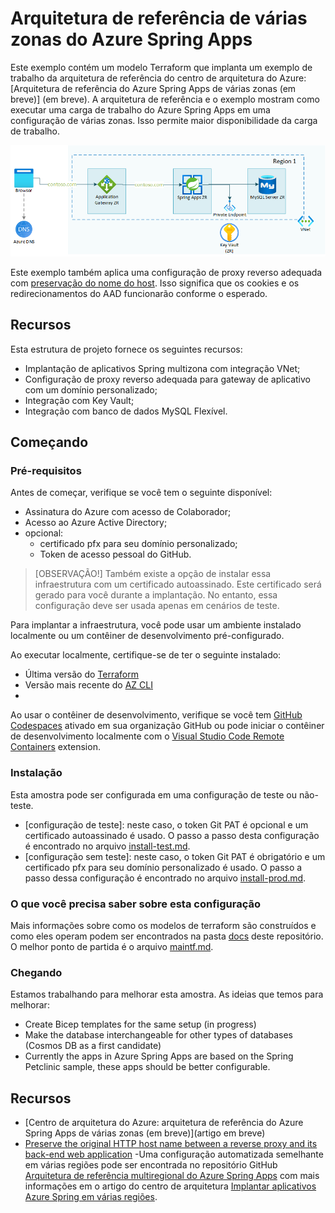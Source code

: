 # Arquitetura de referência de várias zonas do Azure Spring Apps

Este exemplo contém um modelo Terraform que implanta um exemplo de trabalho da arquitetura de referência do centro de arquitetura do Azure: [Arquitetura de referência do Azure Spring Apps de várias zonas (em breve)] (em breve). A arquitetura de referência e o exemplo mostram como executar uma carga de trabalho do Azure Spring Apps em uma configuração de várias zonas. Isso permite maior disponibilidade da carga de trabalho.

![Multi zone Spring Apps architecture diagram](./images/multi-zone-spring-apps-reference-architecture.png)

Este exemplo também aplica uma configuração de proxy reverso adequada com [preservação do nome do host](https://learn.microsoft.com/azure/architecture/best-practices/host-name-preservation). Isso significa que os cookies e os redirecionamentos do AAD funcionarão conforme o esperado.

## Recursos

Esta estrutura de projeto fornece os seguintes recursos:

- Implantação de aplicativos Spring multizona com integração VNet;
- Configuração de proxy reverso adequada para gateway de aplicativo com um domínio personalizado;
- Integração com Key Vault;
- Integração com banco de dados MySQL Flexível.

## Começando

### Pré-requisitos

Antes de começar, verifique se você tem o seguinte disponível:

- Assinatura do Azure com acesso de Colaborador;
- Acesso ao Azure Active Directory;
- opcional:
  - certificado pfx para seu domínio personalizado;
  - Token de acesso pessoal do GitHub.

> [OBSERVAÇÃO!]
> Também existe a opção de instalar essa infraestrutura com um certificado autoassinado. Este certificado será gerado para você durante a implantação. No entanto, essa configuração deve ser usada apenas em cenários de teste.

Para implantar a infraestrutura, você pode usar um ambiente instalado localmente ou um contêiner de desenvolvimento pré-configurado.

Ao executar localmente, certifique-se de ter o seguinte instalado:

- Última versão do [Terraform](https://learn.hashicorp.com/tutorials/terraform/install-cli)
- Versão mais recente do [AZ CLI](https://learn.microsoft.com/en-us/cli/azure/install-azure-cli)
- 
Ao usar o contêiner de desenvolvimento, verifique se você tem [GitHub Codespaces](https://docs.github.com/codespaces/overview) ativado em sua organização GitHub ou pode iniciar o contêiner de desenvolvimento localmente com o [Visual Studio Code Remote Containers](https://code.visualstudio.com/docs/remote/containers) extension.

### Instalação

Esta amostra pode ser configurada em uma configuração de teste ou não-teste.

- [configuração de teste]: neste caso, o token Git PAT é opcional e um certificado autoassinado é usado. O passo a passo desta configuração é encontrado no arquivo [install-test.md](docs/install-test.md).
- [configuração sem teste]: neste caso, o token Git PAT é obrigatório e um certificado pfx para seu domínio personalizado é usado. O passo a passo dessa configuração é encontrado no arquivo [install-prod.md](docs/install-prod.md).

### O que você precisa saber sobre esta configuração

Mais informações sobre como os modelos de terraform são construídos e como eles operam podem ser encontrados na pasta [docs](docs) deste repositório. O melhor ponto de partida é o arquivo [maintf.md](docs/maintf.md).

### Chegando

Estamos trabalhando para melhorar esta amostra. As ideias que temos para melhorar:

- Create Bicep templates for the same setup (in progress)
- Make the database interchangeable for other types of databases (Cosmos DB as a first candidate)
- Currently the apps in Azure Spring Apps are based on the Spring Petclinic sample, these apps should be better configurable.

## Recursos

- [Centro de arquitetura do Azure: arquitetura de referência do Azure Spring Apps de várias zonas (em breve)](artigo em breve)
- [Preserve the original HTTP host name between a reverse proxy and its back-end web application](https://learn.microsoft.com/azure/architecture/best-practices/host-name-preservation)
-Uma configuração automatizada semelhante em várias regiões pode ser encontrada no repositório GitHub [Arquitetura de referência multiregional do Azure Spring Apps](https://github.com/Azure-Samples/azure-spring-apps-multi-region) com mais informações em o artigo do centro de arquitetura [Implantar aplicativos Azure Spring em várias regiões](https://learn.microsoft.com/azure/architecture/reference-architectures/microservices/spring-apps-multi-region).
